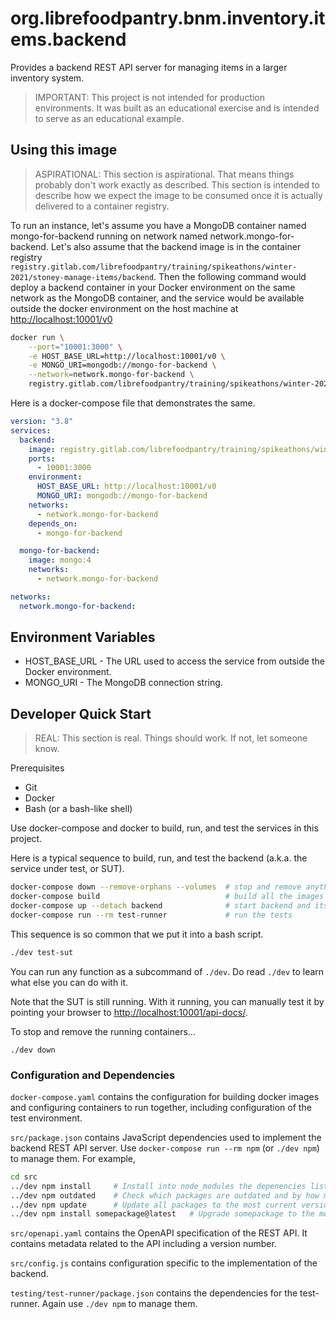 # org.librefoodpantry.bnm.inventory.items.backend

Provides a backend REST API server for managing items in a larger inventory system.

> IMPORTANT: This project is not intended for production environments.
> It was built as an educational exercise and is intended to serve as an educational
> example.

## Using this image

> ASPIRATIONAL: This section is aspirational. That means things probably don't work
> exactly as described. This section is intended to describe how we expect the image
> to be consumed once it is actually delivered to a container registry.

To run an instance, let's assume you have a MongoDB container named mongo-for-backend
running on network named network.mongo-for-backend. Let's also assume that the backend
image is in the container registry `registry.gitlab.com/librefoodpantry/training/spikeathons/winter-2021/stoney-manage-items/backend`.
Then the following command would deploy a backend container in your Docker environment
on the same network as the MongoDB container, and the service would be available outside
the docker environment on the host machine at <http://localhost:10001/v0>

```bash
docker run \
    --port="10001:3000" \
    -e HOST_BASE_URL=http://localhost:10001/v0 \
    -e MONGO_URI=mongodb://mongo-for-backend \
    --network=network.mongo-for-backend \
    registry.gitlab.com/librefoodpantry/training/spikeathons/winter-2021/stoney-manage-items/backend
```

Here is a docker-compose file that demonstrates the same.

```yaml
version: "3.8"
services:
  backend:
    image: registry.gitlab.com/librefoodpantry/training/spikeathons/winter-2021/stoney-manage-items/backend
    ports:
      - 10001:3000
    environment:
      HOST_BASE_URL: http://localhost:10001/v0
      MONGO_URI: mongodb://mongo-for-backend
    networks:
      - network.mongo-for-backend
    depends_on:
      - mongo-for-backend

  mongo-for-backend:
    image: mongo:4
    networks:
      - network.mongo-for-backend

networks:
  network.mongo-for-backend:
```

## Environment Variables

* HOST_BASE_URL - The URL used to access the service from outside the Docker environment.
* MONGO_URI - The MongoDB connection string.

## Developer Quick Start

> REAL: This section is real. Things should work. If not, let someone know.

Prerequisites

* Git
* Docker
* Bash (or a bash-like shell)

Use docker-compose and docker to build, run, and test the services in this project.

Here is a typical sequence to build, run, and test the backend (a.k.a. the service under test, or SUT).

```bash
docker-compose down --remove-orphans --volumes  # stop and remove anything from a previous run
docker-compose build                            # build all the images
docker-compose up --detach backend              # start backend and its dependencies
docker-compose run --rm test-runner             # run the tests
```

This sequence is so common that we put it into a bash script.

```bash
./dev test-sut
```

You can run any function as a subcommand of `./dev`. Do read `./dev` to learn
what else you can do with it.

Note that the SUT is still running. With it running, you can manually test it by
pointing your browser to <http://localhost:10001/api-docs/>.

To stop and remove the running containers...

```
./dev down
```

### Configuration and Dependencies

`docker-compose.yaml` contains the configuration for building docker images
and configuring containers to run together, including configuration of the
test environment.

`src/package.json` contains JavaScript dependencies used to implement the
backend REST API server. Use `docker-compose run --rm npm` (or `./dev npm`)
to manage them. For example,

```bash
cd src
../dev npm install     # Install into node_modules the depenencies listed in package.json
../dev npm outdated    # Check which packages are outdated and by how much
../dev npm update      # Update all packages to the most current version within the same major version.
../dev npm install somepackage@latest   # Upgrade somepackage to the most current major version.
```

`src/openapi.yaml` contains the OpenAPI specification of the REST API.
It contains metadata related to the API including a version number.

`src/config.js` contains configuration specific to the implementation of the backend.

`testing/test-runner/package.json` contains the dependencies for the test-runner. Again
use `./dev npm` to manage them.
